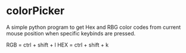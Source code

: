 # colorPicker

A simple python program to get Hex and RBG color codes from current mouse position when specific keybinds are pressed.


RGB = ctrl + shift + l
HEX = ctrl + shift + k
